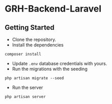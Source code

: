 # GRH-Backend-Laravel

## Getting Started

-   Clone the repository.
-   Install the dependencies

```
composer install
```

-   Update `.env` database credentials with yours.
-   Run the migrations with the seeding

```
php artisan migrate --seed
```

-   Run the server

```
php artisan server
```



